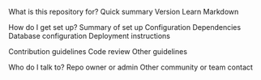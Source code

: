 What is this repository for?
Quick summary
Version
Learn Markdown

How do I get set up?
Summary of set up
Configuration
Dependencies
Database configuration
Deployment instructions

Contribution guidelines
Code review
Other guidelines

Who do I talk to?
Repo owner or admin
Other community or team contact
